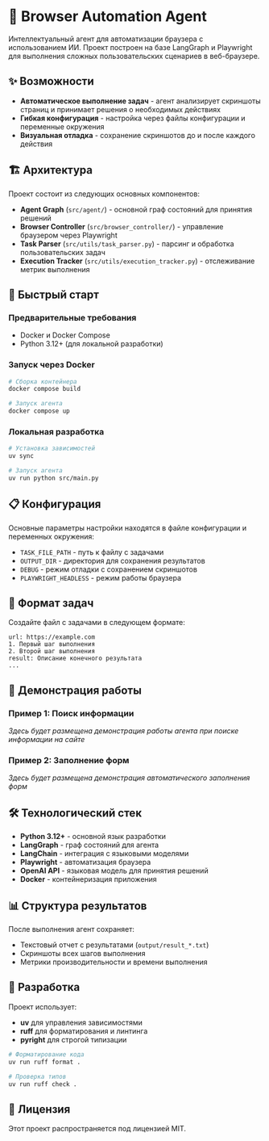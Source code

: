 # 🤖 Browser Automation Agent

Интеллектуальный агент для автоматизации браузера с использованием ИИ. Проект построен на базе LangGraph и Playwright для выполнения сложных пользовательских сценариев в веб-браузере.

## ✨ Возможности

- **Автоматическое выполнение задач** - агент анализирует скриншоты страниц и принимает решения о необходимых действиях
- **Гибкая конфигурация** - настройка через файлы конфигурации и переменные окружения
- **Визуальная отладка** - сохранение скриншотов до и после каждого действия

## 🏗️ Архитектура

Проект состоит из следующих основных компонентов:

- **Agent Graph** (`src/agent/`) - основной граф состояний для принятия решений
- **Browser Controller** (`src/browser_controller/`) - управление браузером через Playwright
- **Task Parser** (`src/utils/task_parser.py`) - парсинг и обработка пользовательских задач
- **Execution Tracker** (`src/utils/execution_tracker.py`) - отслеживание метрик выполнения

## 🚀 Быстрый старт

### Предварительные требования

- Docker и Docker Compose
- Python 3.12+ (для локальной разработки)

### Запуск через Docker

```bash
# Сборка контейнера
docker compose build

# Запуск агента
docker compose up
```

### Локальная разработка

```bash
# Установка зависимостей
uv sync

# Запуск агента
uv run python src/main.py
```

## 📋 Конфигурация

Основные параметры настройки находятся в файле конфигурации и переменных окружения:

- `TASK_FILE_PATH` - путь к файлу с задачами
- `OUTPUT_DIR` - директория для сохранения результатов
- `DEBUG` - режим отладки с сохранением скриншотов
- `PLAYWRIGHT_HEADLESS` - режим работы браузера

## 📝 Формат задач

Создайте файл с задачами в следующем формате:

```
url: https://example.com
1. Первый шаг выполнения
2. Второй шаг выполнения
result: Описание конечного результата
...
```

## 🎯 Демонстрация работы

### Пример 1: Поиск информации

<!-- Место для первой гифки -->
*Здесь будет размещена демонстрация работы агента при поиске информации на сайте*

### Пример 2: Заполнение форм

<!-- Место для второй гифки -->
*Здесь будет размещена демонстрация автоматического заполнения форм*

## 🛠️ Технологический стек

- **Python 3.12+** - основной язык разработки
- **LangGraph** - граф состояний для агента
- **LangChain** - интеграция с языковыми моделями
- **Playwright** - автоматизация браузера
- **OpenAI API** - языковая модель для принятия решений
- **Docker** - контейнеризация приложения

## 📊 Структура результатов

После выполнения агент сохраняет:

- Текстовый отчет с результатами (`output/result_*.txt`)
- Скриншоты всех шагов выполнения
- Метрики производительности и времени выполнения

## 🤝 Разработка

Проект использует:

- **uv** для управления зависимостями
- **ruff** для форматирования и линтинга
- **pyright** для строгой типизации

```bash
# Форматирование кода
uv run ruff format .

# Проверка типов
uv run ruff check .
```

## 📄 Лицензия

Этот проект распространяется под лицензией MIT.
